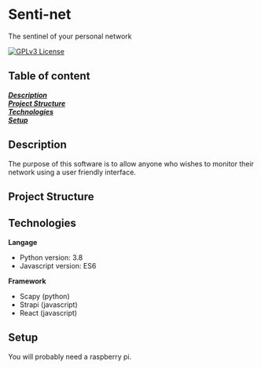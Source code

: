 # Senti-net

The sentinel of your personal network

[![GPLv3 License](https://img.shields.io/badge/License-GPL%20v3-yellow.svg)](https://opensource.org/licenses/)

## Table of content

**_[Description](#description)_**  
**_[Project Structure](#project-structure)_**  
**_[Technologies](#technologies)_**  
**_[Setup](#setup)_**

## Description

The purpose of this software is to allow anyone who wishes to monitor their network using a user friendly interface.

## Project Structure

## Technologies

**Langage**

- Python version: 3.8
- Javascript version: ES6

**Framework**

- Scapy (python)
- Strapi (javascript)
- React (javascript)

## Setup

You will probably need a raspberry pi.

